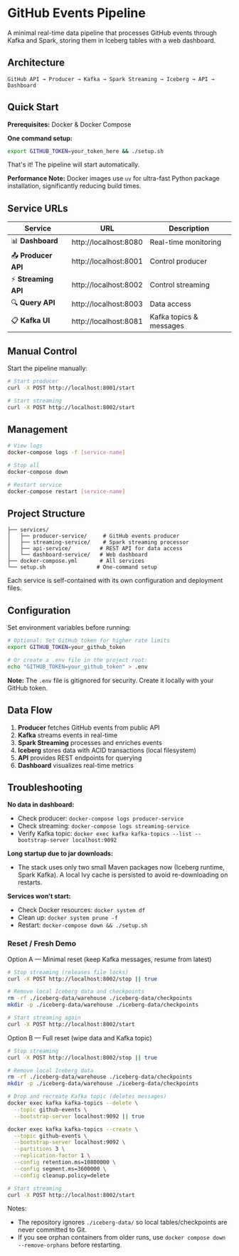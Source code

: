 # GitHub Events Pipeline

A minimal real-time data pipeline that processes GitHub events through Kafka and Spark, storing them in Iceberg tables with a web dashboard.

## Architecture

```
GitHub API → Producer → Kafka → Spark Streaming → Iceberg → API → Dashboard
```

## Quick Start

**Prerequisites:** Docker & Docker Compose

**One command setup:**
```bash
export GITHUB_TOKEN=your_token_here && ./setup.sh
```

That's it! The pipeline will start automatically.

**Performance Note:** Docker images use `uv` for ultra-fast Python package installation, significantly reducing build times.

## Service URLs

| Service | URL | Description |
|---------|-----|-------------|
| 📊 **Dashboard** | http://localhost:8080 | Real-time monitoring |
| 📤 **Producer API** | http://localhost:8001 | Control producer |
| ⚡ **Streaming API** | http://localhost:8002 | Control streaming |
| 🔍 **Query API** | http://localhost:8003 | Data access |
| 📋 **Kafka UI** | http://localhost:8081 | Kafka topics & messages |


## Manual Control

Start the pipeline manually:
```bash
# Start producer
curl -X POST http://localhost:8001/start

# Start streaming
curl -X POST http://localhost:8002/start
```

## Management

```bash
# View logs
docker-compose logs -f [service-name]

# Stop all
docker-compose down

# Restart service
docker-compose restart [service-name]
```

## Project Structure

```
├── services/
│   ├── producer-service/     # GitHub events producer
│   ├── streaming-service/    # Spark streaming processor
│   ├── api-service/         # REST API for data access
│   └── dashboard-service/   # Web dashboard
├── docker-compose.yml       # All services
└── setup.sh                # One-command setup
```

Each service is self-contained with its own configuration and deployment files.

## Configuration

Set environment variables before running:

```bash
# Optional: Set GitHub token for higher rate limits
export GITHUB_TOKEN=your_github_token

# Or create a .env file in the project root:
echo "GITHUB_TOKEN=your_github_token" > .env
```

**Note:** The `.env` file is gitignored for security. Create it locally with your GitHub token.

## Data Flow

1. **Producer** fetches GitHub events from public API
2. **Kafka** streams events in real-time
3. **Spark Streaming** processes and enriches events
4. **Iceberg** stores data with ACID transactions (local filesystem)
5. **API** provides REST endpoints for querying
6. **Dashboard** visualizes real-time metrics

## Troubleshooting

**No data in dashboard:**
- Check producer: `docker-compose logs producer-service`
- Check streaming: `docker-compose logs streaming-service`
- Verify Kafka topic: `docker exec kafka kafka-topics --list --bootstrap-server localhost:9092`

**Long startup due to jar downloads:**
- The stack uses only two small Maven packages now (Iceberg runtime, Spark Kafka). A local Ivy cache is persisted to avoid re-downloading on restarts.

**Services won't start:**
- Check Docker resources: `docker system df`
- Clean up: `docker system prune -f`
- Restart: `docker-compose down && ./setup.sh`

### Reset / Fresh Demo

Option A — Minimal reset (keep Kafka messages, resume from latest)

```bash
# Stop streaming (releases file locks)
curl -X POST http://localhost:8002/stop || true

# Remove local Iceberg data and checkpoints
rm -rf ./iceberg-data/warehouse ./iceberg-data/checkpoints
mkdir -p ./iceberg-data/warehouse ./iceberg-data/checkpoints

# Start streaming again
curl -X POST http://localhost:8002/start
```

Option B — Full reset (wipe data and Kafka topic)

```bash
# Stop streaming
curl -X POST http://localhost:8002/stop || true

# Remove local Iceberg data
rm -rf ./iceberg-data/warehouse ./iceberg-data/checkpoints
mkdir -p ./iceberg-data/warehouse ./iceberg-data/checkpoints

# Drop and recreate Kafka topic (deletes messages)
docker exec kafka kafka-topics --delete \
  --topic github-events \
  --bootstrap-server localhost:9092 || true

docker exec kafka kafka-topics --create \
  --topic github-events \
  --bootstrap-server localhost:9092 \
  --partitions 3 \
  --replication-factor 1 \
  --config retention.ms=10800000 \
  --config segment.ms=3600000 \
  --config cleanup.policy=delete

# Start streaming
curl -X POST http://localhost:8002/start
```

Notes:
- The repository ignores `./iceberg-data/` so local tables/checkpoints are never committed to Git.
- If you see orphan containers from older runs, use `docker compose down --remove-orphans` before restarting.
